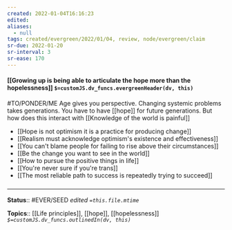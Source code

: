 ```yaml
---
created: 2022-01-04T16:16:23 
edited: 
aliases:
  - null
tags: created/evergreen/2022/01/04, review, node/evergreen/claim
sr-due: 2022-01-20
sr-interval: 3
sr-ease: 170
---
```


#### [[Growing up is being able to articulate the hope more than the hopelessness]] `$=customJS.dv_funcs.evergreenHeader(dv, this)`

#TO/PONDER/ME 
Age gives you perspective. Changing systemic problems takes generations. You have to have [[hope]] for future generations. But how does this interact with [[Knowledge of the world is painful]]
- [[Hope is not optimism it is a practice for producing change]]
- [[Realism must acknowledge optimism's existence and effectiveness]]
- [[You can't blame people for failing to rise above their circumstances]]
- [[Be the change you want to see in the world]]
- [[How to pursue the positive things in life]]
- [[You're never sure if you're trans]]
- [[The most reliable path to success is repeatedly trying to succeed]]

### <hr class="footnote"/>

**Status**:: #EVER/SEED
*edited `=this.file.mtime`*

**Topics**:: [[Life principles]], [[hope]], [[hopelessness]]
*`$=customJS.dv_funcs.outlinedIn(dv, this)`*


